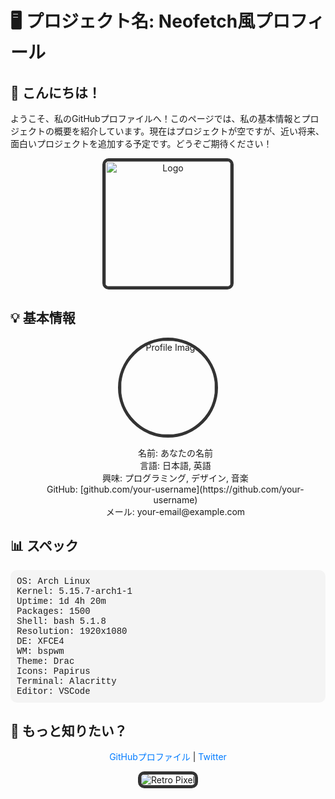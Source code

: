 <!-- Использование HTML и CSS для создания витрины -->

# 🖥️ プロジェクト名: Neofetch風プロフィール

## 👋 こんにちは！

ようこそ、私のGitHubプロファイルへ！このページでは、私の基本情報とプロジェクトの概要を紹介しています。現在はプロジェクトが空ですが、近い将来、面白いプロジェクトを追加する予定です。どうぞご期待ください！

<!-- Стиль для контейнера информации -->
<p align="center">
  <img src="https://example.com/logo.png" alt="Logo" style="border: 5px solid #333; border-radius: 10px; width: 200px;">
</p>

<!-- Информация о пользователе -->
<h2>💡 基本情報</h2>
<p align="center">
  <img src="https://example.com/your-image.png" alt="Profile Image" style="border: 5px solid #333; border-radius: 50%; width: 150px;">
</p>
<ul style="list-style: none; text-align: center;">
  <li>名前: あなたの名前</li>
  <li>言語: 日本語, 英語</li>
  <li>興味: プログラミング, デザイン, 音楽</li>
  <li>GitHub: [github.com/your-username](https://github.com/your-username)</li>
  <li>メール: your-email@example.com</li>
</ul>

<!-- Пример стиля в стиле Neofetch -->
<h2>📊 スペック</h2>
<pre style="background: #f4f4f4; padding: 10px; border-radius: 10px; font-family: 'Courier New', Courier, monospace;">
OS: Arch Linux
Kernel: 5.15.7-arch1-1
Uptime: 1d 4h 20m
Packages: 1500
Shell: bash 5.1.8
Resolution: 1920x1080
DE: XFCE4
WM: bspwm
Theme: Drac
Icons: Papirus
Terminal: Alacritty
Editor: VSCode
</pre>

<!-- Пример футера -->
<h2>🌟 もっと知りたい？</h2>
<p align="center">
  <a href="https://github.com/your-username" style="text-decoration: none; color: #007bff;">GitHubプロファイル</a>
  |
  <a href="https://twitter.com/your-twitter" style="text-decoration: none; color: #007bff;">Twitter</a>
</p>

<!-- Добавление картинки с ретро-стилем -->
<p align="center">
  <img src="https://example.com/retro-pixel.gif" alt="Retro Pixel" style="border: 5px solid #333; border-radius: 10px;">
</p>